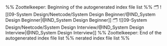 %% Zoottelkeeper: Beginning of the autogenerated index file list  %%
🗂️ ![[09-System Design/Neetcode/System Design Beginner/@IND_System Design Beginner|@IND_System Design Beginner]]
🗂️ ![[09-System Design/Neetcode/System Design Interview/@IND_System Design Interview|@IND_System Design Interview]]
%% Zoottelkeeper: End of the autogenerated index file list  %%
nerated index file list  %%
